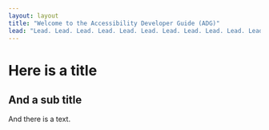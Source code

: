 ```yaml
---
layout: layout
title: "Welcome to the Accessibility Developer Guide (ADG)"
lead: "Lead. Lead. Lead. Lead. Lead. Lead. Lead. Lead. Lead. Lead. Lead."
---
```


# Here is a title

## And a sub title

And there is a text.
